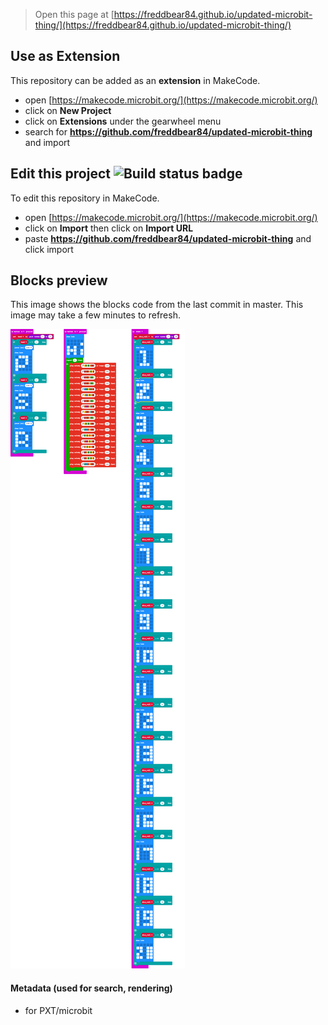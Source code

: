 
> Open this page at [https://freddbear84.github.io/updated-microbit-thing/](https://freddbear84.github.io/updated-microbit-thing/)

## Use as Extension

This repository can be added as an **extension** in MakeCode.

* open [https://makecode.microbit.org/](https://makecode.microbit.org/)
* click on **New Project**
* click on **Extensions** under the gearwheel menu
* search for **https://github.com/freddbear84/updated-microbit-thing** and import

## Edit this project ![Build status badge](https://github.com/freddbear84/updated-microbit-thing/workflows/MakeCode/badge.svg)

To edit this repository in MakeCode.

* open [https://makecode.microbit.org/](https://makecode.microbit.org/)
* click on **Import** then click on **Import URL**
* paste **https://github.com/freddbear84/updated-microbit-thing** and click import

## Blocks preview

This image shows the blocks code from the last commit in master.
This image may take a few minutes to refresh.

![A rendered view of the blocks](https://github.com/freddbear84/updated-microbit-thing/raw/master/.github/makecode/blocks.png)

#### Metadata (used for search, rendering)

* for PXT/microbit
<script src="https://makecode.com/gh-pages-embed.js"></script><script>makeCodeRender("{{ site.makecode.home_url }}", "{{ site.github.owner_name }}/{{ site.github.repository_name }}");</script>
